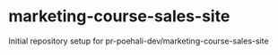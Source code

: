 # marketing-course-sales-site

Initial repository setup for pr-poehali-dev/marketing-course-sales-site